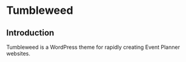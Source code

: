 # Tumbleweed
## Introduction
Tumbleweed is a WordPress theme for rapidly creating Event Planner websites.